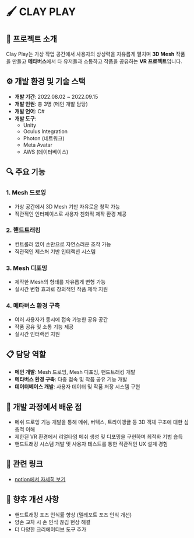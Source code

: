 # 🖌️ CLAY PLAY

## 📝 프로젝트 소개

Clay Play는 가상 작업 공간에서 사용자의 상상력을 자유롭게 펼치며 **3D Mesh** 작품을 만들고 **메타버스**에서 타 유저들과 소통하고 작품을 공유하는 **VR 프로젝트**입니다.

## ⚙️ 개발 환경 및 기술 스택

- **개발 기간**: 2022.08.02 ~ 2022.09.15
- **개발 인원**: 총 3명 (메인 개발 담당)
- **개발 언어**: C#
- **개발 도구**: 
  - Unity
  - Oculus Integration
  - Photon (네트워크)
  - Meta Avatar
  - AWS (데이터베이스)

## 🔍 주요 기능

### 1. Mesh 드로잉
- 가상 공간에서 3D Mesh 기반 자유로운 창작 가능
- 직관적인 인터페이스로 사용자 친화적 제작 환경 제공

### 2. 핸드트래킹
- 컨트롤러 없이 손만으로 자연스러운 조작 가능
- 직관적인 제스처 기반 인터랙션 시스템

### 3. Mesh 디포밍
- 제작한 Mesh의 형태를 자유롭게 변형 가능
- 실시간 변형 효과로 창의적인 작품 제작 지원

### 4. 메타버스 환경 구축
- 여러 사용자가 동시에 접속 가능한 공유 공간
- 작품 공유 및 소통 기능 제공
- 실시간 인터랙션 지원

## 📋 담당 역할

- **메인 개발**: Mesh 드로잉, Mesh 디포밍, 핸드트래킹 개발
- **메타버스 환경 구축**: 다중 접속 및 작품 공유 기능 개발
- **데이터베이스 개발**: 사용자 데이터 및 작품 저장 시스템 구현

## 🧠 개발 과정에서 배운 점

- 메쉬 드로잉 기능 개발을 통해 메쉬, 버텍스, 트라이앵글 등 3D 객체 구조에 대한 심층적 이해
- 제한된 VR 환경에서 리얼타임 메쉬 생성 및 디포밍을 구현하며 최적화 기법 습득
- 핸드트래킹 시스템 개발 및 사용자 테스트를 통한 직관적인 UX 설계 경험

## 🔗 관련 링크

- [notion에서 자세히 보기]([https://github.com/ihj04982/ClayPlay](https://heejeonglim.notion.site/CLAY-PLAY-5f8fdda7ee474cc0b72e96a69398216e?pvs=4))

## 🎯 향후 개선 사항

- 핸드트래킹 포즈 인식률 향상 (텔레포트 포즈 인식 개선)
- 양손 교차 시 손 인식 끊김 현상 해결
- 더 다양한 크리에이티브 도구 추가
